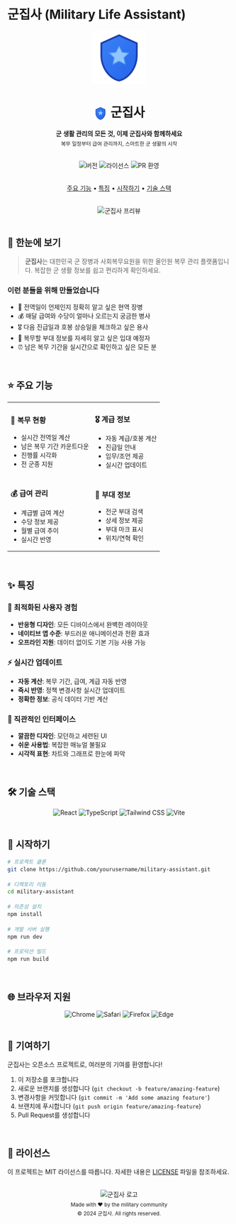 # 군집사 (Military Life Assistant)

<div align="center">
  <img src="public/favicon.svg" alt="군집사 로고" width="120" height="120" />
  
  <h1>
    <img src="public/favicon.svg" alt="군집사" width="32" height="32" style="vertical-align: middle" />
    군집사
  </h1>
  
  <p>
    <b>군 생활 관리의 모든 것, 이제 군집사와 함께하세요</b><br/>
    <sub>복무 일정부터 급여 관리까지, 스마트한 군 생활의 시작</sub>
  </p>

  <br/>

  <div>
    <img src="https://img.shields.io/badge/version-1.0.0-blue?style=for-the-badge" alt="버전" />
    <img src="https://img.shields.io/badge/license-MIT-green?style=for-the-badge" alt="라이선스" />
    <img src="https://img.shields.io/badge/PRs-welcome-brightgreen?style=for-the-badge" alt="PR 환영" />
  </div>

  <br/>

  <p>
    <a href="#-주요-기능">주요 기능</a> •
    <a href="#-특징">특징</a> •
    <a href="#-시작하기">시작하기</a> •
    <a href="#-기술-스택">기술 스택</a>
  </p>

  <br/>
  
  <img src="https://raw.githubusercontent.com/sioaeko/Military_Maid/refs/heads/main/public/preview.png" alt="군집사 프리뷰" width="1000" />
</div>

<br/>

## 🎯 한눈에 보기

> **군집사**는 대한민국 군 장병과 사회복무요원을 위한 올인원 복무 관리 플랫폼입니다. 
> 복잡한 군 생활 정보를 쉽고 편리하게 확인하세요.

### 이런 분들을 위해 만들었습니다

- 📅 전역일이 언제인지 정확히 알고 싶은 현역 장병
- 💰 매달 급여와 수당이 얼마나 오르는지 궁금한 병사
- 🎖️ 다음 진급일과 호봉 상승일을 체크하고 싶은 용사
- 🏢 복무할 부대 정보를 자세히 알고 싶은 입대 예정자
- ⏰ 남은 복무 기간을 실시간으로 확인하고 싶은 모든 분

<br/>

## ⭐ 주요 기능

<table>
<tr>
  <td>
    <h3>📅 복무 현황</h3>
    <ul>
      <li>실시간 전역일 계산</li>
      <li>남은 복무 기간 카운트다운</li>
      <li>진행률 시각화</li>
      <li>전 군종 지원</li>
    </ul>
  </td>
  <td>
    <h3>🎖️ 계급 정보</h3>
    <ul>
      <li>자동 계급/호봉 계산</li>
      <li>진급일 안내</li>
      <li>임무/조언 제공</li>
      <li>실시간 업데이트</li>
    </ul>
  </td>
</tr>
<tr>
  <td>
    <h3>💰 급여 관리</h3>
    <ul>
      <li>계급별 급여 계산</li>
      <li>수당 정보 제공</li>
      <li>월별 급여 추이</li>
      <li>실시간 반영</li>
    </ul>
  </td>
  <td>
    <h3>🏢 부대 정보</h3>
    <ul>
      <li>전군 부대 검색</li>
      <li>상세 정보 제공</li>
      <li>부대 마크 표시</li>
      <li>위치/연혁 확인</li>
    </ul>
  </td>
</tr>
</table>

<br/>

## ✨ 특징

### 🌟 최적화된 사용자 경험

- **반응형 디자인**: 모든 디바이스에서 완벽한 레이아웃
- **네이티브 앱 수준**: 부드러운 애니메이션과 전환 효과
- **오프라인 지원**: 데이터 없이도 기본 기능 사용 가능

### ⚡ 실시간 업데이트

- **자동 계산**: 복무 기간, 급여, 계급 자동 반영
- **즉시 반영**: 정책 변경사항 실시간 업데이트
- **정확한 정보**: 공식 데이터 기반 계산

### 🎨 직관적인 인터페이스

- **깔끔한 디자인**: 모던하고 세련된 UI
- **쉬운 사용법**: 복잡한 매뉴얼 불필요
- **시각적 표현**: 차트와 그래프로 한눈에 파악

<br/>

## 🛠️ 기술 스택

<div align="center">
  <img src="https://img.shields.io/badge/React-61DAFB?style=for-the-badge&logo=react&logoColor=black" alt="React" />
  <img src="https://img.shields.io/badge/TypeScript-3178C6?style=for-the-badge&logo=typescript&logoColor=white" alt="TypeScript" />
  <img src="https://img.shields.io/badge/Tailwind_CSS-38B2AC?style=for-the-badge&logo=tailwind-css&logoColor=white" alt="Tailwind CSS" />
  <img src="https://img.shields.io/badge/Vite-646CFF?style=for-the-badge&logo=vite&logoColor=white" alt="Vite" />
</div>

<br/>

## 🚀 시작하기

```bash
# 프로젝트 클론
git clone https://github.com/yourusername/military-assistant.git

# 디렉토리 이동
cd military-assistant

# 의존성 설치
npm install

# 개발 서버 실행
npm run dev

# 프로덕션 빌드
npm run build
```

<br/>

## 🌐 브라우저 지원

<div align="center">
  <img src="https://img.shields.io/badge/Chrome-recommended-green?style=for-the-badge&logo=google-chrome&logoColor=white" alt="Chrome" />
  <img src="https://img.shields.io/badge/Safari-supported-yellow?style=for-the-badge&logo=safari&logoColor=white" alt="Safari" />
  <img src="https://img.shields.io/badge/Firefox-supported-yellow?style=for-the-badge&logo=firefox&logoColor=white" alt="Firefox" />
  <img src="https://img.shields.io/badge/Edge-supported-yellow?style=for-the-badge&logo=microsoft-edge&logoColor=white" alt="Edge" />
</div>

<br/>

## 🤝 기여하기

군집사는 오픈소스 프로젝트로, 여러분의 기여를 환영합니다!

1. 이 저장소를 포크합니다
2. 새로운 브랜치를 생성합니다 (`git checkout -b feature/amazing-feature`)
3. 변경사항을 커밋합니다 (`git commit -m 'Add some amazing feature'`)
4. 브랜치에 푸시합니다 (`git push origin feature/amazing-feature`)
5. Pull Request를 생성합니다

<br/>

## 📝 라이선스

이 프로젝트는 MIT 라이선스를 따릅니다. 자세한 내용은 [LICENSE](LICENSE) 파일을 참조하세요.

<br/>

<div align="center">
  <img src="public/logo.svg" alt="군집사 로고" width="60" height="60" />
  <br/>
  <sub>Made with ❤️ by the military community</sub>
  <br/>
  <sub>© 2024 군집사. All rights reserved.</sub>
</div>
